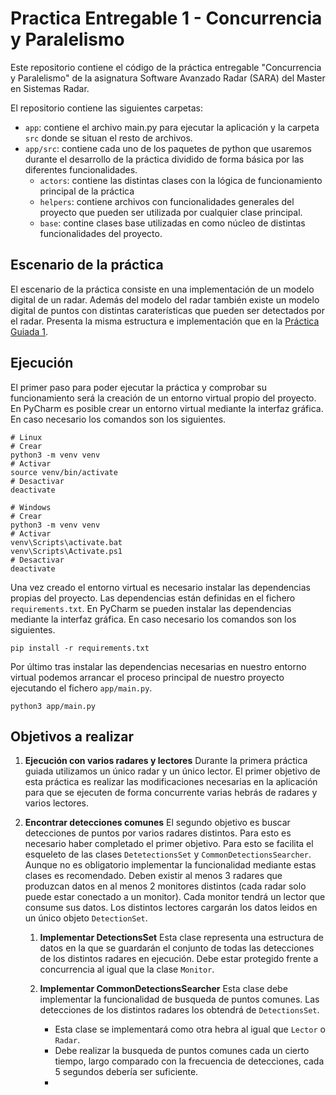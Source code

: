 # Practica Entregable 1 - Concurrencia y Paralelismo

Este repositorio contiene el código de la práctica entregable "Concurrencia y
Paralelismo" de la asignatura Software Avanzado Radar (SARA) del Master en
Sistemas Radar.

El repositorio contiene las siguientes carpetas:
- `app`: contiene el archivo main.py para ejecutar la aplicación y la carpeta
  `src` donde se situan el resto de archivos.
- `app/src`: contiene cada uno de los paquetes de python que usaremos durante
  el desarrollo de la práctica dividido de forma básica por las diferentes
  funcionalidades.
    - `actors`: contiene las distintas clases con la lógica de funcionamiento
      principal de la práctica
    - `helpers`: contiene archivos con funcionalidades generales del proyecto
      que pueden ser utilizada por cualquier clase principal.
    - `base`: contine clases base utilizadas en como núcleo de distintas
      funcionalidades del proyecto.

## Escenario de la práctica
El escenario de la práctica consiste en una implementación de un modelo
digital de un radar. Además del modelo del radar también existe un modelo
digital de puntos con distintas caraterísticas que pueden ser detectados por
el radar. Presenta la misma estructura e implementación que en la 
[Práctica Guiada 1](https://github.com/SARA-MSRA-UPM/PG1_concurrencia).

## Ejecución
El primer paso para poder ejecutar la práctica y comprobar su funcionamiento
será la creación de un entorno virtual propio del proyecto. En PyCharm es
posible crear un entorno virtual mediante la interfaz gráfica. En caso
necesario los comandos son los siguientes.
```
# Linux
# Crear
python3 -m venv venv
# Activar
source venv/bin/activate
# Desactivar
deactivate

# Windows
# Crear
python3 -m venv venv
# Activar
venv\Scripts\activate.bat
venv\Scripts\Activate.ps1
# Desactivar
deactivate
```

Una vez creado el entorno virtual es necesario instalar las dependencias
propias del proyecto. Las dependencias están definidas en el fichero
`requirements.txt`. En PyCharm se pueden instalar las dependencias mediante la
interfaz gráfica. En caso necesario los comandos son los siguientes.
```
pip install -r requirements.txt
```

Por último tras instalar las dependencias necesarias en nuestro entorno
virtual podemos arrancar el proceso principal de nuestro proyecto ejecutando
el fichero `app/main.py`.
```
python3 app/main.py
```

## Objetivos a realizar
1. **Ejecución con varios radares y lectores** Durante la primera práctica 
guiada utilizamos un único radar y un único lector. El primer objetivo de esta 
práctica es realizar las modificaciones necesarias en la aplicación para que 
se ejecuten de forma concurrente varias hebrás de radares y varios lectores.

2. **Encontrar detecciones comunes** El segundo objetivo es buscar detecciones 
de puntos por varios radares distintos. Para esto es necesario haber 
completado el primer objetivo. Para esto se facilita el esqueleto de las 
clases `DetetectionsSet` y `CommonDetectionsSearcher`. Aunque no es 
obligatorio implementar la funcionalidad mediante estas clases es recomendado. 
Deben existir al menos 3 radares que produzcan datos en al menos 2 monitores 
distintos (cada radar solo puede estar conectado a un monitor). Cada monitor 
tendrá un lector que consume sus datos. Los distintos lectores cargarán los 
datos leidos en un único objeto `DetectionSet`.

   1. **Implementar DetectionsSet** Esta clase representa una estructura de 
   datos en la que se guardarán el conjunto de todas las detecciones de los 
   distintos radares en ejecución. Debe estar protegido frente a concurrencia 
   al igual que la clase `Monitor`.

   2. **Implementar CommonDetectionsSearcher** Esta clase debe implementar la 
   funcionalidad de  busqueda de puntos comunes. Las detecciones de los 
   distintos radares los obtendrá de `DetectionsSet`. 
      - Esta clase se implementará como otra hebra al igual que `Lector` o 
      `Radar`.
      - Debe realizar la busqueda de puntos comunes cada un cierto tiempo, 
      largo comparado con la frecuencia de detecciones, cada 5 segundos 
      debería ser suficiente.
      - 
